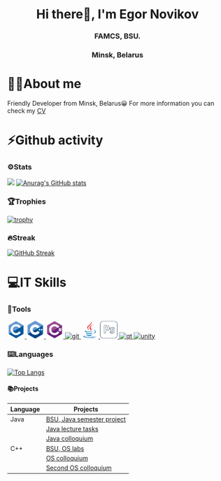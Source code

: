 <h1 align="center">Hi there👋, I'm Egor Novikov</h1>
<h3 align="center">FAMCS, BSU.</h3>
<h3 align="center">Minsk, Belarus</h3>

# 🧑🏻About me
Friendly Developer from Minsk, Belarus😀
For more information you can check my [CV]([https://github.com/BSUEgorNovikov/industrial-programming](https://github.com/BSUEgorNovikov/BSUEgorNovikov/blob/main/Egor_Novikov_-_Student%20(1).pdf))
# ⚡Github activity
### ⚙️Stats
![](https://github-profile-summary-cards.vercel.app/api/cards/profile-details?username=BSUEgorNovikov&theme=solarized_dark)
[![Anurag's GitHub stats](https://github-readme-stats.vercel.app/api?username=BSUEgorNovikov&show_icons=true&theme=dracula)](https://github.com/anuraghazra/github-readme-stats)
### 🏆Trophies
[![trophy](https://github-profile-trophy.vercel.app/?username=BSUEgorNovikov&theme=monokai)](https://github.com/ryo-ma/github-profile-trophy)
### 🔥Streak
<a href="https://git.io/streak-stats"><img src="https://github-readme-streak-stats.herokuapp.com?user=BSUEgorNovikov&theme=dark" alt="GitHub Streak" /></a>
<p align="left">
</p>

# 💻IT Skills
### 🔧️Tools
<p align="left"> <a href="https://www.cprogramming.com/" target="_blank" rel="noreferrer"> <img src="https://raw.githubusercontent.com/devicons/devicon/master/icons/c/c-original.svg" alt="c" width="40" height="40"/> </a> <a href="https://www.w3schools.com/cpp/" target="_blank" rel="noreferrer"> <img src="https://raw.githubusercontent.com/devicons/devicon/master/icons/cplusplus/cplusplus-original.svg" alt="cplusplus" width="40" height="40"/> </a> <a href="https://www.w3schools.com/cs/" target="_blank" rel="noreferrer"> <img src="https://raw.githubusercontent.com/devicons/devicon/master/icons/csharp/csharp-original.svg" alt="csharp" width="40" height="40"/> </a> <a href="https://git-scm.com/" target="_blank" rel="noreferrer"> <img src="https://www.vectorlogo.zone/logos/git-scm/git-scm-icon.svg" alt="git" width="40" height="40"/> </a> <a href="https://www.java.com" target="_blank" rel="noreferrer"> <img src="https://raw.githubusercontent.com/devicons/devicon/master/icons/java/java-original.svg" alt="java" width="40" height="40"/> </a> <a href="https://www.photoshop.com/en" target="_blank" rel="noreferrer"> <img src="https://raw.githubusercontent.com/devicons/devicon/master/icons/photoshop/photoshop-line.svg" alt="photoshop" width="40" height="40"/> </a> <a href="https://www.qt.io/" target="_blank" rel="noreferrer"> <img src="https://upload.wikimedia.org/wikipedia/commons/0/0b/Qt_logo_2016.svg" alt="qt" width="40" height="40"/> </a> <a href="https://unity.com/" target="_blank" rel="noreferrer"> <img src="https://www.vectorlogo.zone/logos/unity3d/unity3d-icon.svg" alt="unity" width="40" height="40"/> </a> </p>

### ⌨️Languages
[![Top Langs](https://github-readme-stats.vercel.app/api/top-langs/?username=BSUEgorNovikov&show_icons=true&theme=dracula&layout=compact)](https://github.com/anuraghazra/github-readme-stats)

#### 📚Projects
| Language | Projects                   |
|------------------------|----------------------------------------|
| Java                   | [BSU, Java semester project](https://github.com/BSUEgorNovikov/industrial-programming)
||[Java lecture tasks](https://github.com/BSUEgorNovikov/java_lecture_tasks) |
||[Java colloquium](https://github.com/BSUEgorNovikov/java_lecture_tasks) |
| С++                 | [BSU, OS labs](https://github.com/BSUEgorNovikov/operation_systems_labs) |
|| [OS colloquium](https://github.com/BSUEgorNovikov/OS_coloquim) |
|| [Second OS colloquium](https://github.com/BSUEgorNovikov/os_coloqium_2) |
